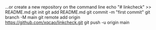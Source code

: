 …or create a new repository on the command line
echo "# linkcheck" >> README.md
git init
git add README.md
git commit -m "first commit"
git branch -M main
git remote add origin https://github.com/xqcao/linkcheck.git
git push -u origin main